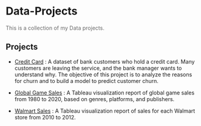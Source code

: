 # Data-Projects

<p style="color:dimgray">
    This is a collection of my Data projects.
</p>

## Projects

- <a href="https://github.com/pattlearn/credit-card-churn-analysis">Credit Card</a> : A dataset of bank customers who hold a credit card. Many customers are leaving the service, and the bank manager wants to understand why. The objective of this project is to analyze the reasons for churn and to build a model to predict customer churn.

- <a href="https://public.tableau.com/views/Games-Sales/Dashboard?:language=en-US&:sid=&:redirect=auth&:display_count=n&:origin=viz_share_link">Global Game Sales</a> : A Tableau visualization report of global game sales from 1980 to 2020, based on genres, platforms, and publishers.

- <a href="https://public.tableau.com/views/Walmart-Sales_17473789297260/Dashboard?:language=en-US&:sid=&:redirect=auth&:display_count=n&:origin=viz_share_link">Walmart Sales</a> : A Tableau visualization report of sales for each Walmart store from 2010 to 2012.
